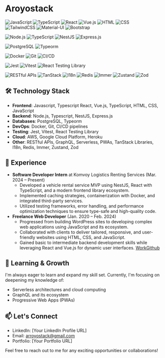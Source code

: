 # Aroyostack

![JavaScript](https://img.shields.io/badge/-JavaScript-black?style=flat-square&logo=javascript)
![TypeScript](https://img.shields.io/badge/-TypeScript-007ACC?style=flat-square&logo=typescript)
![React](https://img.shields.io/badge/-React-black?style=flat-square&logo=react)
![Vue.js](https://img.shields.io/badge/-Vue.js-4FC08D?style=flat-square&logo=vue.js&logoColor=white)
![HTML](https://img.shields.io/badge/-HTML-E34F26?style=flat-square&logo=html5&logoColor=white)
![CSS](https://img.shields.io/badge/-CSS-1572B6?style=flat-square&logo=css3)
![TailwindCSS](https://img.shields.io/badge/-TailwindCSS-38B2AC?style=flat-square&logo=tailwind-css&logoColor=white)
![Material-UI](https://img.shields.io/badge/-Material--UI-0081CB?style=flat-square&logo=material-ui)
![Bootstrap](https://img.shields.io/badge/-Bootstrap-7952B3?style=flat-square&logo=bootstrap&logoColor=white)


![Node.js](https://img.shields.io/badge/-Node.js-339933?style=flat-square&logo=node.js&logoColor=white)
![TypeScript](https://img.shields.io/badge/-TypeScript-007ACC?style=flat-square&logo=typescript)
![NestJS](https://img.shields.io/badge/-NestJS-E0234E?style=flat-square&logo=nestjs&logoColor=white)
![Express.js](https://img.shields.io/badge/-Express.js-000000?style=flat-square&logo=express)


![PostgreSQL](https://img.shields.io/badge/-PostgreSQL-336791?style=flat-square&logo=postgresql)
![Typeorm](https://img.shields.io/badge/-Typeorm-black?style=flat-square&logo=typeorm)
 
![Docker](https://img.shields.io/badge/-Docker-2496ED?style=flat-square&logo=docker&logoColor=white)
![Git](https://img.shields.io/badge/-Git-F05032?style=flat-square&logo=git&logoColor=white)
![CI/CD](https://img.shields.io/badge/-CI%2FCD-ED8B00?style=flat-square)

![Jest](https://img.shields.io/badge/-Jest-C21325?style=flat-square&logo=jest&logoColor=white)
![Vitest](https://img.shields.io/badge/-Vitest-4FC08D?style=flat-square)
![React Testing Library](https://img.shields.io/badge/-React%20Testing%20Library-61DAFB?style=flat-square&logo=react&logoColor=black)

![RESTful APIs](https://img.shields.io/badge/-RESTful%20APIs-8B8B8B?style=flat-square)
![TanStack](https://img.shields.io/badge/-TanStack-ED8B00?style=flat-square)
![I18n](https://img.shields.io/badge/-I18n-007ACC?style=flat-square)
![Redis](https://img.shields.io/badge/-Redis-DC382D?style=flat-square&logo=redis&logoColor=white)
![Immer](https://img.shields.io/badge/-Immer-5A0FC8?style=flat-square)
![Zustand](https://img.shields.io/badge/-Zustand-ED8B00?style=flat-square)
![Zod](https://img.shields.io/badge/-Zod-007ACC?style=flat-square)

## **🛠️ Technology Stack**

- **Frontend**: Javascript, Typescript  React, Vue.js, TypeScript, HTML, CSS, JavaScript
- **Backend**: Node.js, Typescript, NestJS, Express.js
- **Databases**:  PostgreSQL, Typeorm
- **DevOps**: Docker, Git, CI/CD pipelines
- **Testing**: Jest, Vitest, React Testing Library
- **Cloud**: AWS, Google Cloud Platform, Heroku
- **Other**: RESTful APIs, GraphQL, Serverless, PWAs, TanStack Libraries, I18n, Redis, Immer, Zustand, Zod



## **💼 Experience**

- **Software Developer Intern** at Komvoy Logistics Renting Services (Mar. 2024 – Present)
    - Developed a vehicle rental service MVP using NestJS, React with TypeScript, and a modern frontend library ecosystem.
    - Implemented caching strategies, containerization with Docker, and integrated third-party services.
    - Utilized testing frameworks, error handling, and performance optimization techniques to ensure type-safe and high-quality code.
- **Freelance Web Developer** (Jan. 2020 – Feb. 2024)
    - Progressed from building WordPress sites to developing complex web applications using JavaScript and its ecosystem.
    - Collaborated with clients to deliver tailored, responsive, and user-friendly websites using HTML, CSS, and JavaScript.
    - Gained basic to intermediate backend development skills while leveraging React and Vue.js for dynamic user interfaces.
   [WorkGithub](https://github.com/elhadj-Komvoy)


## **🌱 Learning & Growth**

I'm always eager to learn and expand my skill set. Currently, I'm focusing on deepening my knowledge of:

- Serverless architectures and cloud computing
- GraphQL and its ecosystem
- Progressive Web Apps (PWAs)

## **📫 Let's Connect**

- LinkedIn: [Your LinkedIn Profile URL]
- Email: arroyostack@gmail.com
- Portfolio: [Your Portfolio URL]

Feel free to reach out to me for any exciting opportunities or collaborations!

